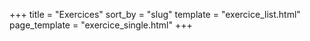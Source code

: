 +++
title = "Exercices"
sort_by = "slug"
template = "exercice_list.html"
page_template = "exercice_single.html"
+++
